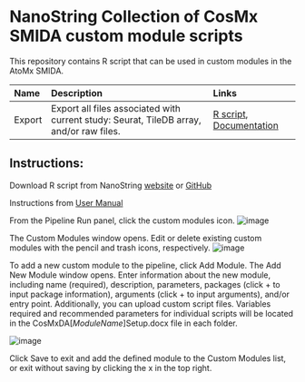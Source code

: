 NanoString Collection of CosMx SMIDA custom module scripts
=================
This repository contains R script that can be used in custom modules in the AtoMx SMIDA.
 

| Name              | Description                                                                                                                                                                                                                                                                                                                                                                                                                                         |Links|
| :---------------- | :-------------------------------------------------------------------------------------------------------------------------------------------------------------------------------------------------------------------------------------------------------------------------------------------------------------------------------------------------------------------------------------------------------------------------------------------------- |:------------------------|
| Export     | Export all files associated with current study: Seurat, TileDB array, and/or raw files.| [R script](https://github.com/Nanostring-Biostats/CosMxDACustomModules/blob/main/Export/CosMxDAExport.R), [Documentation](https://github.com/Nanostring-Biostats/CosMxDACustomModules/blob/main/Export/CosMxDAExportSetup.docx) |   

## Instructions: 
Download R script from NanoString [website](https://nanostring.com/) or [GitHub](https://github.com/Nanostring-Biostats/CosMxDACustomModules) 

Instructions from [User Manual](https://university.nanostring.com/cosmx-smi-data-analysis-user-manual)

From the Pipeline Run panel, click the custom modules icon. 
![image](https://github.com/Nanostring-Biostats/CosMxDACustomModules/assets/40255151/bbf9e45f-f4d9-4b9f-9de2-9ef69304f0e4)

The Custom Modules window opens. Edit or delete existing custom modules with the pencil and trash icons, respectively.
![image](https://github.com/Nanostring-Biostats/CosMxDACustomModules/assets/40255151/53e82ef4-12d4-45a8-9be3-6f1fb853fbe6)

To add a new custom module to the pipeline, click Add Module. The Add New Module window opens. Enter information about the new module, including name (required), description, parameters, packages (click + to input package information), arguments (click + to input arguments), and/or entry point. Additionally, you can upload custom script files. Variables required and recommended parameters for individual scripts will be located in the CosMxDA[*ModuleName*]Setup.docx file in each folder.

![image](https://github.com/Nanostring-Biostats/CosMxDACustomModules/assets/40255151/ec77eccc-206d-4ed5-b955-481f6137019a)

Click Save to exit and add the defined module to the Custom Modules list, or exit without saving by clicking the x in the top right.
